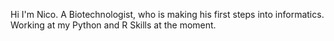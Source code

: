 Hi I'm Nico.
A Biotechnologist, who is making his first steps into informatics. 
Working at my Python and R Skills at the moment.
